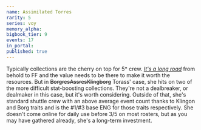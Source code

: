 ```yaml
---
name: Assimilated Torres
rarity: 5
series: voy
memory_alpha:
bigbook_tier: 9
events: 17
in_portal:
published: true
---
```


Typically collections are the cherry on top for 5* crew. [_It's a long road_](https://www.youtube.com/watch?v=pmQsrXLofMY) from behold to FF and the value needs to be there to make it worth the resources. But in ~~Borgres~~~~Assres~~~~Klingborg~~ Torass' case, she hits on two of the more difficult stat-boosting collections. They're not a dealbreaker, or dealmaker in this case, but it's worth considering. Outside of that, she's standard shuttle crew with an above average event count thanks to Klingon and Borg traits and is the #1/#3 base ENG for those traits respectively. She doesn't come online for daily use before 3/5 on most rosters, but as you may have gathered already, she's a long-term investment.
